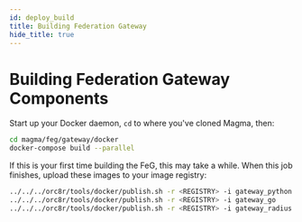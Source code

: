 ```yaml
---
id: deploy_build
title: Building Federation Gateway
hide_title: true
---
```


# Building Federation Gateway Components

Start up your Docker daemon, `cd` to where you've cloned Magma, then:

```bash
cd magma/feg/gateway/docker
docker-compose build --parallel
```

If this is your first time building the FeG, this may take a while. When this
job finishes, upload these images to your image registry:

```bash
../../../orc8r/tools/docker/publish.sh -r <REGISTRY> -i gateway_python
../../../orc8r/tools/docker/publish.sh -r <REGISTRY> -i gateway_go
../../../orc8r/tools/docker/publish.sh -r <REGISTRY> -i gateway_radius
```

